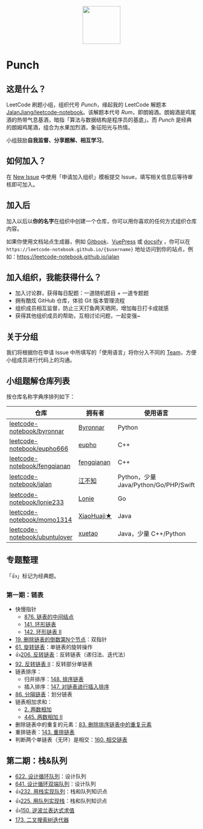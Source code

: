 <p align="center"><img width="100px" src="https://www.easyicon.net/api/resizeApi.php?id=1211491&size=128"></p>

# Punch

## 这是什么？

LeetCode 刷题小组，组织代号 *Punch*，缘起我的 LeetCode 解题本 [JalanJiang/leetcode-notebook](https://github.com/JalanJiang/leetcode-notebook)。该解题本代号 *Rum*，即朗姆酒。朗姆酒是鸡尾酒的热带气息基酒，暗指「算法与数据结构是程序员的基底」。而 *Punch* 是经典的朗姆鸡尾酒，组合为水果加烈酒，象征阳光与热情。

小组鼓励**自我监督、分享题解、相互学习**。

## 如何加入？

在 [New Issue](https://github.com/leetcode-notebook/leetcode-notebook.github.io/issues/new/choose) 中使用「申请加入组织」模板提交 Issue，填写相关信息后等待审核即可加入。

## 加入后

加入以后以**你的名字**在组织中创建一个仓库，你可以用你喜欢的任何方式组织仓库内容。

如果你使用文档站点生成器，例如 [Gitbook](https://www.gitbook.com/)、[VuePress](https://github.com/vuejs/vuepress) 或 [docsify](https://docsify.js.org/#/) ，你可以在 `https://leetcode-notebook.github.io/{$username}` 地址访问到你的站点，例如：https://leetcode-notebook.github.io/jalan

## 加入组织，我能获得什么？

- 加入讨论群，获得每日配题：一道随机题目 + 一道专题题
- 拥有酷炫 GitHub 仓库，体验 Git 版本管理流程
- 组织成员相互监督，防止三天打鱼两天晒网，增加每日打卡成就感
- 获得其他组织成员的帮助，互相讨论问题，一起变强~

## 关于分组

我们将根据你在申请 Issue 中所填写的「使用语言」将你分入不同的 [Team](https://github.com/orgs/leetcode-notebook/teams)，方便小组成员进行代码上的沟通。

## 小组题解仓库列表

按仓库名称字典序排列如下：

| 仓库 | 拥有者 | 使用语言 |
| ---- | ---- | ---- |
| [leetcode-notebook/byronnar](https://github.com/leetcode-notebook/byronnar) | [Byronnar](https://github.com/Byronnar) | Python |
| [leetcode-notebook/eupho666](https://github.com/leetcode-notebook/eupho666) | [eupho](https://github.com/eupho666) | C++ |
| [leetcode-notebook/fengqianan](https://github.com/leetcode-notebook/fengqianan) | [fengqianan](https://github.com/fengqianan) | C++ |
| [leetcode-notebook/jalan](https://github.com/leetcode-notebook/jalan) | [江不知](https://github.com/JalanJiang) | Python，少量 Java/Python/Go/PHP/Swift
| [leetcode-notebook/lonie233](https://github.com/leetcode-notebook/lonie233) | [Lonie](https://github.com/loniecc) | Go |
| [leetcode-notebook/momo1314](https://github.com/leetcode-notebook/momo1314) | [XiaoHuaji★](https://github.com/momo1314) | Java |
| [leetcode-notebook/ubuntulover](https://github.com/leetcode-notebook/ubuntulover) | [xuetao](https://github.com/UbuntuLover) | Java，少量 C++/Python |


## 专题整理

「👍」标记为经典题。

### 第一期：链表

- 快慢指针
  - [876. 链表的中间结点](https://leetcode-cn.com/problems/middle-of-the-linked-list/)
  - [141. 环形链表](https://leetcode-cn.com/problems/linked-list-cycle/)
  - [142. 环形链表 II](https://leetcode-cn.com/problems/linked-list-cycle-ii/)
- [19. 删除链表的倒数第N个节点](https://leetcode-cn.com/problems/remove-nth-node-from-end-of-list/)：双指针
- [61. 旋转链表](https://leetcode-cn.com/problems/rotate-list/solution/chuan-zhen-yin-xian-by-liweiwei1419/)：单链表的旋转操作
- 👍[206. 反转链表](https://leetcode-cn.com/problems/reverse-linked-list/)：反转链表（递归法、迭代法） 
- [92. 反转链表 II](https://leetcode-cn.com/problems/reverse-linked-list-ii/)：反转部分单链表
- 链表排序：
  - 归并排序：[148. 排序链表](https://leetcode-cn.com/problems/sort-list/)
  - 插入排序：[147. 对链表进行插入排序](https://leetcode-cn.com/problems/insertion-sort-list/)
- [86. 分隔链表](https://leetcode-cn.com/problems/partition-list/)：划分链表
- 链表相加求和：
  - [2. 两数相加](https://leetcode-cn.com/problems/add-two-numbers/)
  - [445. 两数相加 II](https://leetcode-cn.com/problems/add-two-numbers-ii/)
- 删除链表中的重复的元素：[83. 删除排序链表中的重复元素](https://leetcode-cn.com/problems/remove-duplicates-from-sorted-list/)
- 重排链表：[143. 重排链表](https://leetcode-cn.com/problems/reorder-list/)
- 判断两个单链表（无环）是相交：[160. 相交链表](https://leetcode-cn.com/problems/intersection-of-two-linked-lists/)

## 第二期：栈&队列

- [622. 设计循环队列](https://leetcode-cn.com/problems/design-circular-queue/)：设计队列
- [641. 设计循环双端队列](https://leetcode-cn.com/problems/design-circular-deque/)：设计队列
- 👍[232. 用栈实现队列](https://leetcode-cn.com/problems/implement-queue-using-stacks/)：栈和队列知识点
- 👍[225. 用队列实现栈](https://leetcode-cn.com/problems/implement-stack-using-queues/)：栈和队列知识点
- 👍[150. 逆波兰表达式求值](https://leetcode-cn.com/problems/evaluate-reverse-polish-notation/)
- [173. 二叉搜索树迭代器](https://leetcode-cn.com/problems/binary-search-tree-iterator/)
